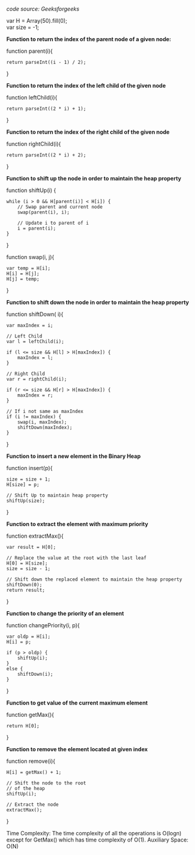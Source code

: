 <em>code source: Geeksforgeeks </em>

var H = Array(50).fill(0);  </br>
var size = -1;
 
<b> Function to return the index of the parent node of a given node: </b></br>

function parent(i){

    return parseInt((i - 1) / 2);
}
 
<b>  Function to return the index of the left child of the given node </b></br>


function leftChild(i){

    return parseInt((2 * i) + 1);
}
 
<b>  Function to return the index of the right child of the given node </b></br>


function rightChild(i){

    return parseInt((2 * i) + 2);
}
 
<b>  Function to shift up the node in order to maintain the heap property </b></br>

function shiftUp(i) {

    while (i > 0 && H[parent(i)] < H[i]) {
        // Swap parent and current node
        swap(parent(i), i);
 
        // Update i to parent of i
        i = parent(i);
    }
}
 
function swap(i, j){

    var temp = H[i];
    H[i] = H[j];
    H[j] = temp;
}
 
<b>  Function to shift down the node in order to maintain the heap property </b></br>

function shiftDown( i){

    var maxIndex = i;
 
    // Left Child
    var l = leftChild(i);
 
    if (l <= size && H[l] > H[maxIndex]) {
        maxIndex = l;
    }
 
    // Right Child
    var r = rightChild(i);
 
    if (r <= size && H[r] > H[maxIndex]) {
        maxIndex = r;
    }
 
    // If i not same as maxIndex
    if (i != maxIndex) {
        swap(i, maxIndex);
        shiftDown(maxIndex);
    }
}
 
<b>  Function to insert a new element in the Binary Heap </b></br>

function insert(p){

    size = size + 1;
    H[size] = p;
 
    // Shift Up to maintain heap property
    shiftUp(size);
}
 
<b>  Function to extract the element with maximum priority </b></br>

function extractMax(){

    var result = H[0];
 
    // Replace the value at the root with the last leaf
    H[0] = H[size];
    size = size - 1;
 
    // Shift down the replaced element to maintain the heap property
    shiftDown(0);
    return result;
}
 
<b>  Function to change the priority of an element </b> </br>

function changePriority(i, p){

    var oldp = H[i];
    H[i] = p;
 
    if (p > oldp) {
        shiftUp(i);
    }
    else {
        shiftDown(i);
    }
}
 
<b>  Function to get value of the current maximum element </b> </br>

function getMax(){

    return H[0];
}
 
<b>  Function to remove the element located at given index </b></br>

function remove(i){

    H[i] = getMax() + 1;
 
    // Shift the node to the root
    // of the heap
    shiftUp(i);
 
    // Extract the node
    extractMax();
}
 
Time Complexity: The time complexity of all the operations is O(logn) except for GetMax() which has time complexity of O(1). 
Auxiliary Space: O(N)
